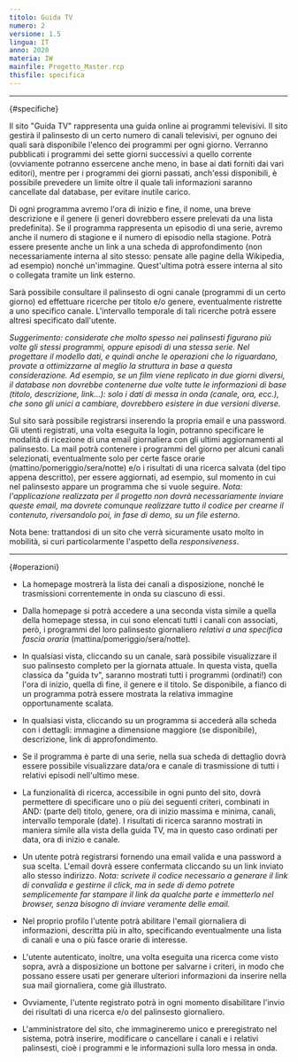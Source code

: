 ```yaml
---
titolo: Guida TV
numero: 2
versione: 1.5
lingua: IT
anno: 2020
materia: IW
mainfile: Progetto_Master.rcp
thisfile: specifica
---
```


-------

{#specifiche}

Il sito "Guida TV" rappresenta una guida online ai programmi
televisivi. Il sito gestirà il palinsesto di un certo numero di canali
televisivi, per ognuno dei quali sarà disponibile l'elenco dei programmi per
ogni giorno. Verranno pubblicati i programmi dei sette giorni successivi a
quello corrente (ovviamente potranno essercene anche meno, in base ai dati
forniti dai vari editori), mentre per i programmi dei giorni passati, anch'essi
disponibili, è possibile prevedere un limite oltre il quale tali informazioni
saranno cancellate dal database, per evitare inutile carico.

Di ogni programma avremo l'ora di inizio e fine, il nome, una
breve descrizione e il genere (i generi dovrebbero essere prelevati da una
lista predefinita). Se il programma rappresenta un episodio di una serie,
avremo anche il numero di stagione e il numero di episodio nella stagione.
Potrà essere presente anche un link a una scheda di approfondimento (non
necessariamente interna al sito stesso: pensate alle pagine della Wikipedia, ad
esempio) nonché un'immagine. Quest'ultima potrà essere interna al sito o
collegata tramite un link esterno.

Sarà possibile consultare il palinsesto di ogni canale
(programmi di un certo giorno) ed effettuare ricerche per titolo e/o genere,
eventualmente ristrette a uno specifico canale. L'intervallo temporale di tali
ricerche potrà essere altresì specificato dall'utente.

*Suggerimento: considerate che molto spesso nei palinsesti
figurano più volte gli stessi programmi, oppure episodi di una stessa serie.
Nel progettare il modello dati, e quindi anche le operazioni che lo riguardano,
provate a ottimizzarne al meglio la struttura in base a questa considerazione.
Ad esempio, se un film viene replicato in due giorni diversi, il database non
dovrebbe contenerne due volte tutte le informazioni di base (titolo,
descrizione, link...): solo i dati di messa in onda (canale, ora, ecc.), che sono
gli unici a cambiare, dovrebbero esistere in due versioni diverse.*

Sul sito sarà possibile registrarsi inserendo la propria
email e una password. Gli utenti registrati, una volta eseguita la login,
potranno specificare le modalità di ricezione di una email giornaliera con gli
ultimi aggiornamenti al palinsesto. La mail potrà contenere i programmi del
giorno per alcuni canali selezionati, eventualmente solo per certe fasce orarie
(mattino/pomeriggio/sera/notte) e/o i risultati di una ricerca salvata (del
tipo appena descritto), per essere aggiornati, ad esempio, sul momento in cui
nel palinsesto appare un programma che si vuole seguire. *Nota:
l'applicazione realizzata per il progetto non dovrà necessariamente inviare
queste email, ma dovrete comunque realizzare tutto il codice per crearne il
contenuto, riversandolo poi, in fase di demo, su un file esterno.*

Nota bene: trattandosi di un sito che verrà sicuramente
usato molto in mobilità, si curi particolarmente l'aspetto della *responsiveness*.

-------

{#operazioni}

- La homepage mostrerà la lista dei canali a disposizione, nonché
  le trasmissioni correntemente in onda su ciascuno di essi.

- Dalla homepage si potrà accedere a una seconda vista simile a
  quella della homepage stessa, in cui sono elencati tutti i canali con
  associati, però, i programmi del loro palinsesto giornaliero *relativi a una
  specifica fascia oraria* (mattina/pomeriggio/sera/notte).

- In qualsiasi vista, cliccando su un canale, sarà possibile
  visualizzare il suo palinsesto completo per la giornata attuale. In questa
  vista, quella classica da "guida tv", saranno mostrati tutti i programmi (ordinati!)
  con l'ora di inizio, quella di fine, il genere e il titolo. Se disponibile, a
  fianco di un programma potrà essere mostrata la relativa immagine
  opportunamente scalata.

- In qualsiasi vista, cliccando su un programma si accederà alla
  scheda con i dettagli: immagine a dimensione maggiore (se disponibile),
  descrizione, link di approfondimento.

- Se il programma è parte di una serie, nella sua scheda di
  dettaglio dovrà essere possibile visualizzare data/ora e canale di trasmissione
  di tutti i relativi episodi nell'ultimo mese.

- La funzionalità di ricerca, accessibile in ogni punto del sito, dovrà
  permettere di specificare uno o più dei seguenti criteri, combinati in AND: (parte
  del) titolo, genere, ora di inizio massima e minima, canali, intervallo
  temporale (date). I risultati di ricerca saranno mostrati in maniera simile
  alla vista della guida TV, ma in questo caso ordinati per data, ora di inizio e
  canale.

- Un utente potrà registrarsi fornendo una email valida e una
  password a sua scelta. L'email dovrà essere confermata cliccando su un link
  inviato allo stesso indirizzo. *Nota: scrivete il codice necessario a
  generare il link di convalida e gestirne il click, ma in sede di demo potrete
  semplicemente far stampare il link da qualche parte e immetterlo nel browser,
  senza bisogno di inviare veramente delle email.*

- Nel proprio profilo l'utente potrà abilitare l'email giornaliera
  di informazioni, descritta più in alto, specificando eventualmente una lista di
  canali e una o più fasce orarie di interesse.

- L'utente autenticato, inoltre, una volta eseguita una ricerca
  come visto sopra, avrà a disposizione un bottone per salvarne i criteri, in
  modo che possano essere usati per generare ulteriori informazioni da inserire
  nella sua mail giornaliera, come già illustrato.

- Ovviamente, l'utente registrato potrà in ogni momento
  disabilitare l'invio dei risultati di una ricerca e/o del palinsesto
  giornaliero.

- L'amministratore del sito, che immagineremo unico e preregistrato
  nel sistema, potrà inserire, modificare o cancellare i canali e i relativi
  palinsesti, cioè i programmi e le informazioni sulla loro messa in onda.  
